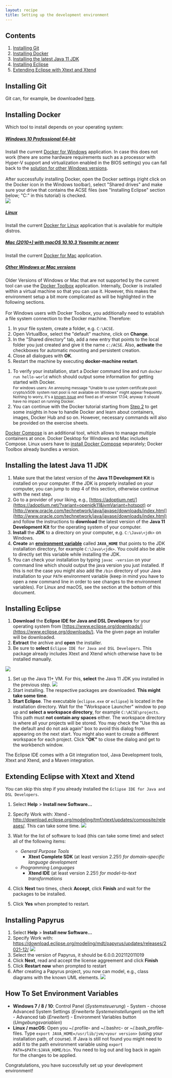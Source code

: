 ```yaml
---
layout: recipe
title: Setting up the development environment
---
```

## Contents

1. [Installing Git](#git)
1. [Installing Docker](#install)
1. [Installing the latest Java 11 JDK](#jdk)
1. [Installing Eclipse](#eclipse)
1. [Extending Eclipse with Xtext and Xtend](#plugins)

## <a id="git" name="git"></a>Installing Git
Git can, for example, be downloaded [here](https://git-scm.com/downloads).

## <a id="install" name="install"></a>Installing Docker

Which tool to install depends on your operating system:
<div class="accordion vertical">
   <section id="windows">
       <h5><a href="#windows">Windows 10 Professional 64-bit</a></h5><div>
       Install the current <a href="https://www.docker.com/docker-windows">Docker for Windows</a> application.
       In case this does not work (there are some hardware requirements such as a processor with Hyper-V support and virtualization enabled in the BIOS settings) you can fall back to the <a href="#legacy">solution for other Windows versions</a>.
       <br /><br />
       After successfully installing Docker, open the Docker settings (right click on the Docker icon in the Windows toolbar), select "Shared drives" and make sure your drive that contains the ACSE files (see "Installing Eclipse" section below; "C:" in this tutorial) is checked.
       <br />
       <img src="images/docker_shared_drives.png" />
   </div></section>
   <section id="linux">
       <h5><a href="#linux">Linux</a></h5><div>
       Install the current <a href="https://docs.docker.com/engine/installation/linux/">Docker for Linux</a> application that is available for multiple distros.
   </div></section>
   <section id="mac">
       <h5><a href="#mac">Mac (2010+) with macOS 10.10.3 Yosemite or newer</a></h5><div>
       Install the current <a href="https://www.docker.com/docker-mac">Docker for Mac</a> application.
   </div></section>
   <section id="legacy">
          <h5><a href="#legacy">Other Windows or Mac versions</a></h5>
<div>
          Older Versions of Windows or Mac that are not supported by the current tool can use the <a href="https://www.docker.com/products/docker-toolbox">Docker Toolbox</a> application.
          Internally, Docker is installed within a virtual machine so that you can use it.
          However, this makes the environment setup a bit more complicated as will be highlighted in the following sections.
          <br/><br/>
          For Windows users with Docker Toolbox, you additionally need to establish a file system connection to the Docker machine. Therefore:
        <ol>
          <li> In your file system, create a folder, e.g. <code class="highlighter-rouge">C:\ACSE</code>.</li>
          <li> Open VirtualBox, select the "default" machine, click on <b>Change</b>.</li>
          <li> In the "Shared directory" tab, add a new entry that points to the local folder you just created and give it the name <code class="highlighter-rouge">c:/ACSE</code>. Also, <b>activate</b> the checkboxes for automatic mounting and persistent creation.</li>
          <li> Close all dialogues with <b>OK</b>.</li>
          <li> Restart the machine by executing <b>docker-machine restart</b>.</li>
        </ol>
</div>
</section>
</div>

1. To verify your installation, start a Docker command line and run ``docker run hello-world`` which should output some information for getting started with Docker.
<br><small>For windows users: An annoying message "Unable to use system certificate pool: crypto/x509: system root pool is not available on Windows" might appear frequently. Nothing to worry, it's a [known issue](https://github.com/docker/docker/issues/30450) and fixed as of version 17.04; anyway it should have no impact on running Docker.</small>
1. You can continue with the Docker tutorial starting from [Step 2](https://docs.docker.com/get-started/part2/) to get some insights in how to handle Docker and learn about containers, images, Docker Hub and so on. However, necessary commands will also be provided on the exercise sheets.

[Docker Compose](https://docs.docker.com/compose/overview/) is an additional tool, which allows to manage multiple containers at once.
Docker Desktop for Windows and Mac includes Compose. Linux users have to [install Docker Compose](https://docs.docker.com/compose/install/) separately; Docker Toolbox already bundles a version.

## <a id="jdk" name="jdk"></a>Installing the latest Java 11 JDK

1. Make sure that the latest version of the **Java 11 Development Kit** is installed on your computer. 
If the JDK is properly installed on your computer, you can jump to step 4 of this section, otherwise continue with the next step.
1. Go to a provider of your liking, e.g., [https://adoptium.net/](https://adoptium.net/?variant=openjdk11&jvmVariant=hotspot) or [http://www.oracle.com/technetwork/java/javase/downloads/index.html](http://www.oracle.com/technetwork/java/javase/downloads/index.html) and follow the instructions to **download** the latest version of the **Java 11 Development Kit** for the operating system of your computer.
1. **Install** the **JDK** to a directory on your computer, e.g. ``C:\Java\<jdk>`` on Windows.
1. **Create** an **[environment variable](#envvar)** called **``JAVA_HOME``** that points to the JDK installation directory, for example ``C:\Java\<jdk>``. You could also be able to directly set this variable while installing the JDK.
1. You can check your installation by typing ``javac -version`` on your command line which should output the java version you just installed. If this is not the case you might also add the ``/bin`` directory of your Java installation to your ``PATH`` environment variable (keep in mind you have to open a new command line in order to see changes to the environment variables). For Linux and macOS, see the section at the bottom of this document.

## <a id="eclipse" name="eclipse"></a>Installing Eclipse

1. **Download** the **Eclipse IDE for Java and DSL Developers** for your operating system from [https://www.eclipse.org/downloads/](https://www.eclipse.org/downloads/). Via the given page an installer will be downloaded.
2. **Extract** the archive and **open** the installer.
3. Be sure to **select** ``Eclipse IDE for Java and DSL Developers``. This package already includes Xtext and Xtend which otherwise have to be installed manually.

![](images/InstallEclipseXtextXtend.png)
1. Set up the Java 11+ VM. For this, **select** the Java 11 JDK you installed in the previous step.
![](images/SelectJDK.png)
1. Start installing. The respective packages are downloaded. **This might take some time**.
1. **Start Eclipse**. The executable (``eclipse.exe`` or ``eclipse``) is located in the installation directory. Wait for the "Workspace Launcher" window to pop up and **select a workspace directory**, for example ``C:\ACSE\projects``. This path must **not contain any spaces** either. The workspace directory is where all your projects will be stored. You may check the "Use this as the default and do not ask again" box to avoid this dialog from appearing on the next start. You might also want to create a different workspace for each project. Click **"OK"** to close the dialog and get to the workbench window.

The Eclipse IDE comes with a Git integration tool, Java Development tools, Xtext and Xtend, and a Maven integration.

## <a id="plugins" name="plugins"></a>Extending Eclipse with Xtext and Xtend
You can skip this step if you already installed the ``Eclipse IDE for Java and DSL Developers``.
1. Select **Help** > **Install new Software...**
1. Specify Work with: Xtend - http://download.eclipse.org/modeling/tmf/xtext/updates/composite/releases/. This can take some time.
![](images/XtendXtextInstallation.png)
1. Wait for the list of software to load (this can take some time) and select all of the following items:
    * _General Purpose Tools_
      * **Xtext Complete SDK** (at least version 2.25!)
        _for domain-specific language development_
    * _Programming Languages_
      * **Xtend IDE** (at least version 2.25!)
        _for model-to-text transformations_

1. Click **Next** two times, check **Accept**, click **Finish** and wait for the packages to be installed.
1. Click **Yes** when prompted to restart.

## <a id="papyrus" name="papyrus"></a>Installing Papyrus
1. Select **Help** > **Install new Software...**
1. Specify Work with: https://download.eclipse.org/modeling/mdt/papyrus/updates/releases/2021-12/
![](images/papyrus/WorkWithPapyrus.PNG)
1. Select the version of Papyrus, it should be 6.0.0.202112011019
1. Click **Next**, read and accept the license aggreement and click **Finish**
1. Click **Restart now** when prompted to restart
1. After creating a Papyrus project, you now can model, e.g., class diagrams with the known UML elements.
![](images/papyrus/Editor.PNG)
## <a id="envvar" name="envvar" />How To Set Environment Variables

* **Windows 7 / 8 / 10**: Control Panel (*Systemsteuerung*) - System - choose Advanced System Settings (*Erweiterte Systemeinstellungen*) on the left - Advanced tab (*Erweitert*) - Environment Variables button (*Umgebungsvariablen*)
* **Linux / macOS**: Open you ~/.profile- and ~/.bashrc- or ~/.bash_profile-files.  Type `export JAVA_HOME=/usr/lib/jvm/<your version>` (using your installation path, of course). If Java is still not found you might need to add it to the path environment variable using `export PATH=$PATH:$JAVA_HOME/bin`. You need to log out and log back in again for the changes to be applied.


Congratulations, you have successfully set up your development environment!
